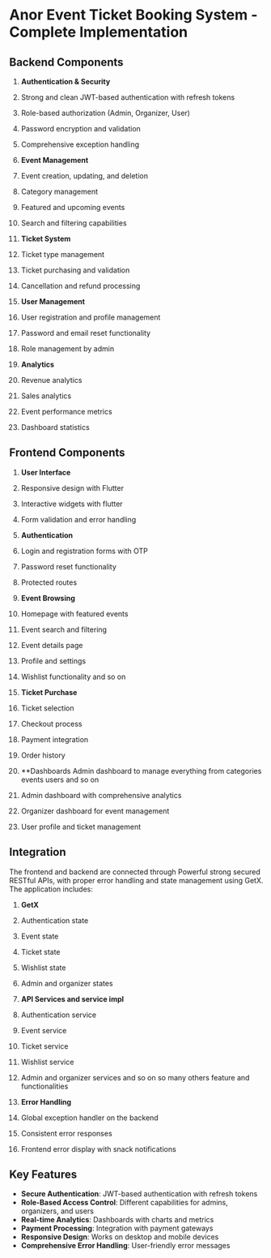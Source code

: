 # Anor Event Ticket Booking System - Complete Implementation


## Backend Components

1. **Authentication & Security**

1. Strong and clean JWT-based authentication with refresh tokens
2. Role-based authorization (Admin, Organizer, User)
3. Password encryption and validation
4. Comprehensive exception handling

2. **Event Management**

1. Event creation, updating, and deletion
2. Category management
3. Featured and upcoming events
4. Search and filtering capabilities

3. **Ticket System**

1. Ticket type management
2. Ticket purchasing and validation
3. Cancellation and refund processing

4. **User Management**

1. User registration and profile management
2. Password and email reset functionality
3. Role management by admin

5. **Analytics**

1. Revenue analytics
2. Sales analytics
3. Event performance metrics
4. Dashboard statistics

## Frontend Components

1. **User Interface**

1. Responsive design with Flutter
2. Interactive widgets with flutter
3. Form validation and error handling



2. **Authentication**

1. Login and registration forms with OTP
2. Password reset functionality
3. Protected routes

3. **Event Browsing**

1. Homepage with featured events
2. Event search and filtering
3. Event details page
4. Profile and settings
4. Wishlist functionality and so on



4. **Ticket Purchase**

1. Ticket selection
2. Checkout process
3. Payment integration
4. Order history



5. **Dashboards Admin dashboard to manage everything from categories events users and so on
1. Admin dashboard with comprehensive analytics
2. Organizer dashboard for event management
3. User profile and ticket management

## Integration

The frontend and backend are connected through Powerful strong secured RESTful APIs, with proper error handling and state management using GetX. The application includes:

1. **GetX**

1. Authentication state
2. Event state
3. Ticket state
4. Wishlist state
5. Admin and organizer states



2. **API Services and service impl**

1. Authentication service
2. Event service
3. Ticket service
4. Wishlist service
5. Admin and organizer services and so on so many others feature and functionalities

3. **Error Handling**

1. Global exception handler on the backend
2. Consistent error responses
3. Frontend error display with snack notifications


## Key Features

- **Secure Authentication**: JWT-based authentication with refresh tokens
- **Role-Based Access Control**: Different capabilities for admins, organizers, and users
- **Real-time Analytics**: Dashboards with charts and metrics
- **Payment Processing**: Integration with payment gateways
- **Responsive Design**: Works on desktop and mobile devices
- **Comprehensive Error Handling**: User-friendly error messages